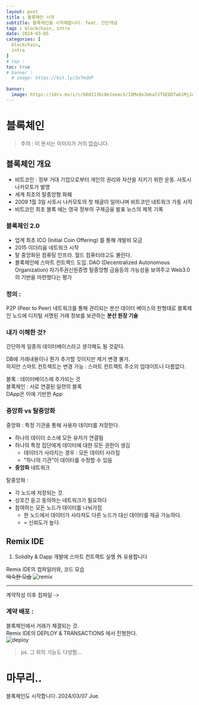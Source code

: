 ```yaml
---
layout: post
title : 블록체인 시작
subtitle: 블록체인을 시작해봅니다. feat. 간단개념
tags : blockchain, intro
date: 2024-03-05
categories: [
  blockchain,
  intro
]
# top : 
toc: true
# banner : 
  # image: https://bit.ly/3xTmdUP
  
banner:
  image: https://1drv.ms/i/c/60d1136c8e1eeac5/IQMvQxJmha7JTbEDDTw6iMjJAWYJEUirRCMAyiJPnsOezjE?width=1024
---
```


# 블록체인

> 주의 : 이 문서는 이미지가 거의 없습니다.

## 블록체인 개요

- 비트코인 : 정부 거대 기업으로부터 개인의 권리와 자산을 지키기 위한 운동. 사토시 나카모토가 발명
- 세계 최초의 탈중앙형 화폐
- 2009 1월 3일 사토시 나카모토의 첫 채굴이 일어나며 비트코인 네트워크 가동 시작
- 비트코인 최초 블록 에는 영국 정부의 구제금융 발표 뉴스의 제목 기록

### 블록체인 2.0 
- 업계 최초 ICO (Initial Coin Offering) 를 통해 개발비 모금
- 2015 이더리움 네트워크 시작
- 탈 중앙화된 컴퓨팅 인프라. 월드 컴퓨터라고도 불린다.
- 블록체인에 스마트 컨트랙드 도입. DAO (Decentralized Autonomous Organization) 자기주권신원증명 탈중앙형 금융등의 가능성을 보여주고 Web3.0의 기반을 마련했다는 평가

### 정의 :
P2P (Peer to Peer) 네트워크를 통해 관리되는 분산 데이터 베이스의 한형태로 블록체인 노드에 디지털 서명된 거래 정보를 보관하는 **분산 원장 기술**


### 내가 이해한 것? 

간단하게 일종의 데이터베이스라고 생각해도 될 것같다.

DB에 거래내용이나 뭔가 추가할 것이지만 제거 변경 불가.  
하지만 스마트 컨트렉트는 변경 가능 : 스마트 컨트랙트 주소의 업데이트나 다름없다.  

블록 : 데이터베이스에 추가되는 것  
블록체인 : 서로 연결된 일련의 블록  
DApp은 이에 기반한 App  

### 중앙화 vs 탈중앙화
중앙화 : 특정 기관을 통해 사용자 데이터를 저장한다. 
- 하나의 데이터 소스에 모든 유저가 연결됨
- 하나의 특정 집단에게 데이터에 대한 모든 권한이 생김
  - 데이터가 사라지는 경우 : 모든 데이터 사라짐
  - "하나의 기관"이 데이터를 수정할 수 있음
- **중앙화** 네트워크

탈중앙화 : 
- 각 노드에 저장되는 것.
- 상호간 듣고 동의하는 네트워크가 필요하다 
- 참여하는 모든 노드가 데이터를 나눠가짐
  - 한 노드에서 데이터가 사라져도 다른 노드가 대신 데이터를 제공 가능하다.
  - = 신뢰도가 높다.


## Remix IDE 

1. Solidity & Dapp 개발에 스마트 컨트랙트 실행 外 유용합니다

Remix IDE의 컴파일러와, 코드 모습  
~~익숙한 모습~~
![remix](https://1drv.ms/i/c/60d1136c8e1eeac5/IQPxA7cR2RGzTKjpDt2SGrQjAaWwzLOdn38SxZbdq2nrrJA?width=1024)


---
계약작성 이후 컴파일 ->

### 계약 배포 : 
블록체인에서 거래가 체결되는 것.  
Remix IDE의 DEPLOY & TRANSACTIONS 에서 진행한다.  
![deploy](https://1drv.ms/i/c/60d1136c8e1eeac5/IQOBlefSNNJ3S4k35FUSWbcbAdMvs-bUW3ZY_JFEOzwfnOU?width=1024)


> ps. 그 외의 기능도 다양함...

#  마무리..

블록체인도 시작합니다.
2024/03/07 Jue.
